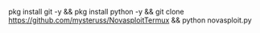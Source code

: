 pkg install git -y &&
pkg install python -y &&
git clone https://github.com/mysteruss/NovasploitTermux &&
python novasploit.py
